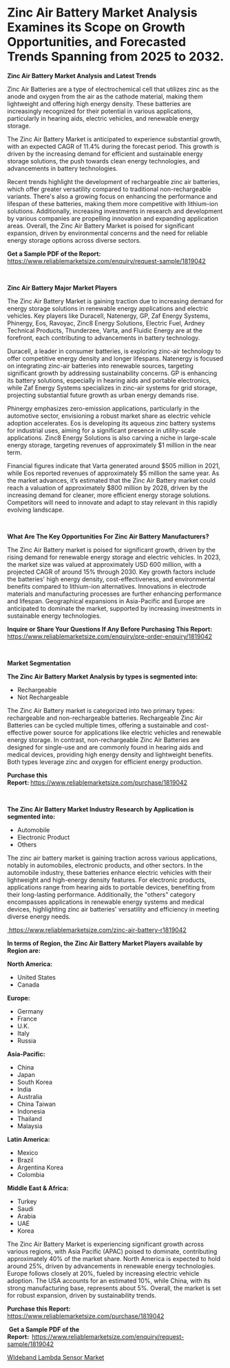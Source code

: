 <p><h1>Zinc Air Battery Market Analysis Examines its Scope on Growth Opportunities, and Forecasted Trends Spanning from 2025 to 2032.</h1></p><p><strong>Zinc Air Battery Market Analysis and Latest Trends</strong></p>
<p><p>Zinc Air Batteries are a type of electrochemical cell that utilizes zinc as the anode and oxygen from the air as the cathode material, making them lightweight and offering high energy density. These batteries are increasingly recognized for their potential in various applications, particularly in hearing aids, electric vehicles, and renewable energy storage. </p><p>The Zinc Air Battery Market is anticipated to experience substantial growth, with an expected CAGR of 11.4% during the forecast period. This growth is driven by the increasing demand for efficient and sustainable energy storage solutions, the push towards clean energy technologies, and advancements in battery technologies. </p><p>Recent trends highlight the development of rechargeable zinc air batteries, which offer greater versatility compared to traditional non-rechargeable variants. There's also a growing focus on enhancing the performance and lifespan of these batteries, making them more competitive with lithium-ion solutions. Additionally, increasing investments in research and development by various companies are propelling innovation and expanding application areas. Overall, the Zinc Air Battery Market is poised for significant expansion, driven by environmental concerns and the need for reliable energy storage options across diverse sectors.</p></p>
<p><strong>Get a Sample PDF of the Report:&nbsp;</strong> <a href="https://www.reliablemarketsize.com/enquiry/request-sample/1819042?utm_campaign=2295&utm_medium=2&utm_source=Github&utm_content=ia&utm_term=10022025&utm_id=zinc-air-battery">https://www.reliablemarketsize.com/enquiry/request-sample/1819042</a></p>
<p>&nbsp;</p>
<p><strong>Zinc Air Battery Major Market Players</strong></p>
<p><p>The Zinc Air Battery Market is gaining traction due to increasing demand for energy storage solutions in renewable energy applications and electric vehicles. Key players like Duracell, Natenergy, GP, Zaf Energy Systems, Phinergy, Eos, Ravoyac, Zinc8 Energy Solutions, Electric Fuel, Ardney Technical Products, Thunderzee, Varta, and Fluidic Energy are at the forefront, each contributing to advancements in battery technology.</p><p>Duracell, a leader in consumer batteries, is exploring zinc-air technology to offer competitive energy density and longer lifespans. Natenergy is focused on integrating zinc-air batteries into renewable sources, targeting significant growth by addressing sustainability concerns. GP is enhancing its battery solutions, especially in hearing aids and portable electronics, while Zaf Energy Systems specializes in zinc-air systems for grid storage, projecting substantial future growth as urban energy demands rise.</p><p>Phinergy emphasizes zero-emission applications, particularly in the automotive sector, envisioning a robust market share as electric vehicle adoption accelerates. Eos is developing its aqueous zinc battery systems for industrial uses, aiming for a significant presence in utility-scale applications. Zinc8 Energy Solutions is also carving a niche in large-scale energy storage, targeting revenues of approximately $1 million in the near term.</p><p>Financial figures indicate that Varta generated around $505 million in 2021, while Eos reported revenues of approximately $5 million the same year. As the market advances, it’s estimated that the Zinc Air Battery market could reach a valuation of approximately $800 million by 2028, driven by the increasing demand for cleaner, more efficient energy storage solutions. Competitors will need to innovate and adapt to stay relevant in this rapidly evolving landscape.</p></p>
<p>&nbsp;</p>
<p><strong>What Are The Key Opportunities For Zinc Air Battery Manufacturers?</strong></p>
<p><p>The Zinc Air Battery market is poised for significant growth, driven by the rising demand for renewable energy storage and electric vehicles. In 2023, the market size was valued at approximately USD 600 million, with a projected CAGR of around 15% through 2030. Key growth factors include the batteries' high energy density, cost-effectiveness, and environmental benefits compared to lithium-ion alternatives. Innovations in electrode materials and manufacturing processes are further enhancing performance and lifespan. Geographical expansions in Asia-Pacific and Europe are anticipated to dominate the market, supported by increasing investments in sustainable energy technologies.</p></p>
<p><strong>Inquire or Share Your Questions If Any Before Purchasing This Report:</strong> <a href="https://www.reliablemarketsize.com/enquiry/pre-order-enquiry/1819042?utm_campaign=2295&utm_medium=2&utm_source=Github&utm_content=ia&utm_term=10022025&utm_id=zinc-air-battery">https://www.reliablemarketsize.com/enquiry/pre-order-enquiry/1819042</a></p>
<p>&nbsp;</p>
<p><strong>Market Segmentation</strong></p>
<p><strong>The Zinc Air Battery Market Analysis by types is segmented into:</strong></p>
<p><ul><li>Rechargeable</li><li>Not Rechargeable</li></ul></p>
<p><p>The Zinc Air Battery market is categorized into two primary types: rechargeable and non-rechargeable batteries. Rechargeable Zinc Air Batteries can be cycled multiple times, offering a sustainable and cost-effective power source for applications like electric vehicles and renewable energy storage. In contrast, non-rechargeable Zinc Air Batteries are designed for single-use and are commonly found in hearing aids and medical devices, providing high energy density and lightweight benefits. Both types leverage zinc and oxygen for efficient energy production.</p></p>
<p><strong>Purchase this Report:&nbsp;</strong><a href="https://www.reliablemarketsize.com/purchase/1819042?utm_campaign=2295&utm_medium=2&utm_source=Github&utm_content=ia&utm_term=10022025&utm_id=zinc-air-battery">https://www.reliablemarketsize.com/purchase/1819042</a></p>
<p>&nbsp;</p>
<p><strong>The Zinc Air Battery Market Industry Research by Application is segmented into:</strong></p>
<p><ul><li>Automobile</li><li>Electronic Product</li><li>Others</li></ul></p>
<p><p>The zinc air battery market is gaining traction across various applications, notably in automobiles, electronic products, and other sectors. In the automobile industry, these batteries enhance electric vehicles with their lightweight and high-energy density features. For electronic products, applications range from hearing aids to portable devices, benefiting from their long-lasting performance. Additionally, the "others" category encompasses applications in renewable energy systems and medical devices, highlighting zinc air batteries' versatility and efficiency in meeting diverse energy needs.</p></p>
<p><a href="https://www.reliablemarketsize.com/zinc-air-battery-r1819042?utm_campaign=2295&utm_medium=2&utm_source=Github&utm_content=ia&utm_term=10022025&utm_id=zinc-air-battery">&nbsp;https://www.reliablemarketsize.com/zinc-air-battery-r1819042</a></p>
<p><strong>In terms of Region, the Zinc Air Battery Market Players available by Region are:</strong></p>
<p>
    <p> <strong> North America: </strong>
        <ul>
            <li>United States</li>
            <li>Canada</li>
        </ul>
        </p> 
    <p> <strong> Europe: </strong>
        <ul>
            <li>Germany</li>
            <li>France</li>
            <li>U.K.</li>
            <li>Italy</li>
            <li>Russia</li>
        </ul>
        </p> 
    <p> <strong> Asia-Pacific: </strong>
        <ul>
            <li>China</li>
            <li>Japan</li>
            <li>South Korea</li>
            <li>India</li>
            <li>Australia</li>
            <li>China Taiwan</li>
            <li>Indonesia</li>
            <li>Thailand</li>
            <li>Malaysia</li>
        </ul>
        </p> 
    <p> <strong> Latin America: </strong>
        <ul>
            <li>Mexico</li>
            <li>Brazil</li>
            <li>Argentina Korea</li>
            <li>Colombia</li>
        </ul>
        </p> 
    <p> <strong> Middle East & Africa: </strong>
        <ul>
            <li>Turkey</li>
            <li>Saudi</li>
            <li>Arabia</li>
            <li>UAE</li>
            <li>Korea</li>
        </ul>
    </p>
    </p>
<p><p>The Zinc Air Battery Market is experiencing significant growth across various regions, with Asia Pacific (APAC) poised to dominate, contributing approximately 40% of the market share. North America is expected to hold around 25%, driven by advancements in renewable energy technologies. Europe follows closely at 20%, fueled by increasing electric vehicle adoption. The USA accounts for an estimated 10%, while China, with its strong manufacturing base, represents about 5%. Overall, the market is set for robust expansion, driven by sustainability trends.</p></p>
<p><strong>Purchase this Report: </strong><a href="https://www.reliablemarketsize.com/purchase/1819042?utm_campaign=2295&utm_medium=2&utm_source=Github&utm_content=ia&utm_term=10022025&utm_id=zinc-air-battery">https://www.reliablemarketsize.com/purchase/1819042</a></p>
<p>&nbsp;<strong>Get a Sample PDF of the Report:&nbsp;&nbsp;</strong><a href="https://www.reliablemarketsize.com/enquiry/request-sample/1819042?utm_campaign=2295&utm_medium=2&utm_source=Github&utm_content=ia&utm_term=10022025&utm_id=zinc-air-battery">https://www.reliablemarketsize.com/enquiry/request-sample/1819042</a></p>
<p><strong></strong></p>
<p><p><a href="https://github.com/arvelm4nthig/Market-Research-Report-List-1/blob/main/wideband-lambda-sensor-market.md?utm_campaign=2295&utm_medium=2&utm_source=Github&utm_content=ia&utm_term=10022025&utm_id=zinc-air-battery">WIdeband Lambda Sensor Market</a></p></p>